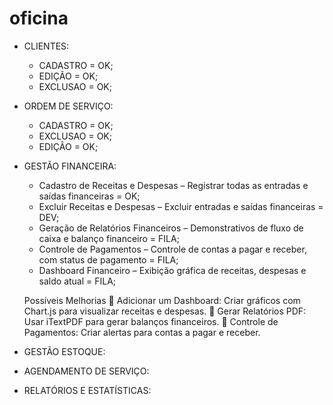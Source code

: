 # oficina


- CLIENTES:
   - CADASTRO = OK;
   - EDIÇÃO = OK;
   - EXCLUSAO = OK;

- ORDEM DE SERVIÇO:
   - CADASTRO = OK;
   - EXCLUSAO = OK;
   - EDIÇÃO = OK;

- GESTÃO FINANCEIRA:
   - Cadastro de Receitas e Despesas – Registrar todas as entradas e saídas financeiras = OK;
   - Excluir Receitas e Despesas – Excluir entradas e saídas financeiras = DEV;
   - Geração de Relatórios Financeiros – Demonstrativos de fluxo de caixa e balanço financeiro = FILA;
   - Controle de Pagamentos – Controle de contas a pagar e receber, com status de pagamento = FILA;
   - Dashboard Financeiro – Exibição gráfica de receitas, despesas e saldo atual = FILA;
   
   
   Possíveis Melhorias
📌 Adicionar um Dashboard: Criar gráficos com Chart.js para visualizar receitas e despesas.
📌 Gerar Relatórios PDF: Usar iTextPDF para gerar balanços financeiros.
📌 Controle de Pagamentos: Criar alertas para contas a pagar e receber.

- GESTÃO ESTOQUE:

- AGENDAMENTO DE SERVIÇO:

- RELATÓRIOS E ESTATÍSTICAS:
